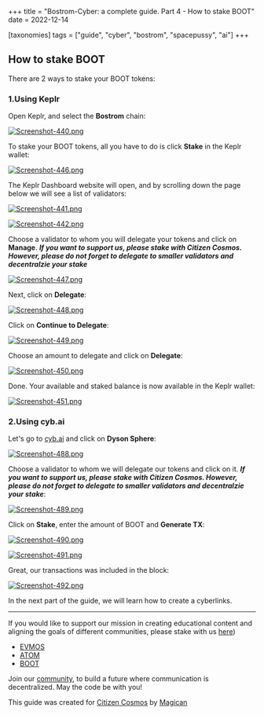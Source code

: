 +++
title = "Bostrom-Cyber: a complete guide. Part 4 - How to stake BOOT"
date = 2022-12-14

[taxonomies]
tags = ["guide", "cyber", "bostrom", "spacepussy", "ai"]
+++

## How to stake BOOT ##

There are 2 ways to stake your BOOT tokens:

### 1.Using Keplr ###

Open Keplr, and select the **Bostrom** chain:

[![Screenshot-440.png](https://i.postimg.cc/gkB1d0qc/Screenshot-440.png)](https://postimg.cc/BXHmB4VR)

<!-- more -->

To stake your BOOT tokens, all you have to do is click **Stake** in the Keplr wallet:

[![Screenshot-446.png](https://i.postimg.cc/RVnL6VxZ/Screenshot-446.png)](https://postimg.cc/0bPwhvNT)

The Keplr Dashboard website will open, and by scrolling down the page below we will see a list of validators:

[![Screenshot-441.png](https://i.postimg.cc/HWMfHmvb/Screenshot-441.png)](https://postimg.cc/SjyZ7BhK)

[![Screenshot-442.png](https://i.postimg.cc/dt4ncSF8/Screenshot-442.png)](https://postimg.cc/BXP2xpX6)

Сhoose a validator to whom you will delegate your tokens and click on **Manage**. ***If you want to support us, please stake with Citizen Cosmos. However, please do not forget to delegate to smaller validators and decentralzie your stake***

[![Screenshot-447.png](https://i.postimg.cc/DZnBTVSP/Screenshot-447.png)](https://postimg.cc/Z9sr8MFW)

Next, click on **Delegate**:

[![Screenshot-448.png](https://i.postimg.cc/XqZFMxkg/Screenshot-448.png)](https://postimg.cc/ZvS0p8g9)

Click on **Continue to Delegate**:

[![Screenshot-449.png](https://i.postimg.cc/mrtF180W/Screenshot-449.png)](https://postimg.cc/t1GgLtqB)

Choose an amount to delegate and click on **Delegate**:

[![Screenshot-450.png](https://i.postimg.cc/PxMhXk2X/Screenshot-450.png)](https://postimg.cc/phy3C4w4)

Done. Your available and staked balance is now available in the Keplr wallet:

[![Screenshot-451.png](https://i.postimg.cc/BvQRT1g0/Screenshot-451.png)](https://postimg.cc/sMqnyxq6)

### 2.Using cyb.ai ###

Let's go to [cyb.ai](https://cyb.ai/) and click on **Dyson Sphere**:

[![Screenshot-488.png](https://i.postimg.cc/2ybsqbDx/Screenshot-488.png)](https://postimg.cc/y3KQtNWJ)

Сhoose a validator to whom we will delegate our tokens and click on it. ***If you want to support us, please stake with Citizen Cosmos. However, please do not forget to delegate to smaller validators and decentralzie your stake***:

[![Screenshot-489.png](https://i.postimg.cc/Kvg5W7fN/Screenshot-489.png)](https://postimg.cc/7fw7G2pG)

Click on **Stake**, enter the amount of BOOT and **Generate TX**:

[![Screenshot-490.png](https://i.postimg.cc/fyQxnpBf/Screenshot-490.png)](https://postimg.cc/FdGf0WtY)

[![Screenshot-491.png](https://i.postimg.cc/sfJBgMXr/Screenshot-491.png)](https://postimg.cc/7bfPBY0s)

Great, our transactions was included in the block:

[![Screenshot-492.png](https://i.postimg.cc/pVnHs7w1/Screenshot-492.png)](https://postimg.cc/23mM6H84)

In the next part of the guide, we will learn how to create a cyberlinks.

-----------------------------------------------------------------------------------------------------------------------------------------------------------

If you would like to support our mission in creating educational content and aligning the goals of different communities, please stake with us [here](https://www.citizencosmos.space/staking)) 

- [EVMOS](https://wallet.keplr.app/chains/evmos?modal=validator&chain=evmos_9001-2&validator_address=evmosvaloper1mtwvpdd57gpkyejd566s24afr9zm5ryq8gwpvj) 
- [ATOM](https://wallet.keplr.app/chains/cosmos-hub?modal=validator&chain=cosmoshub-4&validator_address=cosmosvaloper1e859xaue4k2jzqw20cv6l7p3tmc378pc3k8g2u) 
- [BOOT](https://wallet.keplr.app/chains/bostrom?modal=validator&chain=bostrom&validator_address=bostromvaloper1f7nx65pmayfenpfwzwaamwas4ygmvalqj6dz5r)

Join our [community](https://discord.gg/kJaG3EucCX), to build a future where communication is decentralized. May the code be with you! 

This guide was created for [Citizen Cosmos](https://www.citizencosmos.space/) by [Magican](https://t.me/magican_n)
